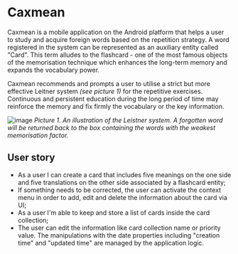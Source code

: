 # Caxmean
Caxmean is a mobile application on the Android platform that helps a user to study and acquire foreign words based on the repetition strategy. A word registered in the system can be represented as an auxiliary entity called "Card". This term alludes to the flashcard - one of the most famous objects of the memorisation technique which enhances the long-term memory and expands the vocabulary power. 

Caxmean recommends and prompts a user to utilise a strict but more effective Leitner system _(see picture 1)_ for the repetitive exercises. Continuous and persistent education during the long period of time may reinforce the memory and fix firmly the vocabulary or the key information.

![image](https://github.com/shaobig/Caxmean/assets/54940461/bb0f2855-706b-493f-9219-6328be76974e)
_Picture 1. An illustration of the Leistner system. A forgotten word will be returned back to the box containing the words with the weakest memorisation factor._

## User story
- As a user I can create a card that includes five meanings on the one side and five translations on the other side associated by a flashcard entity;
- If something needs to be corrected, the user can activate the context menu in order to add, edit and delete the information about the card via UI;
- As a user I'm able to keep and store a list of cards inside the card collection;
- The user can edit the information like card collection name or priority value. The manipulations with the date properties including "creation time" and "updated time" are managed by the application logic.
